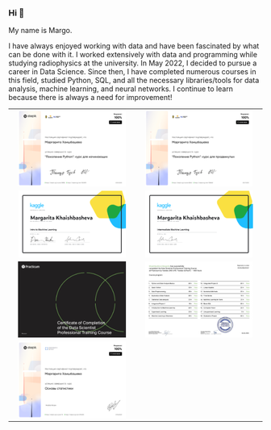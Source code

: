 ### Hi 👋

My name is Margo.

I have always enjoyed working with data and have been fascinated by what can be done with it. I worked extensively with data and programming while studying radiophysics at the university. In May 2022, I decided to pursue a career in Data Science. Since then, I have completed numerous courses in this field, studied Python, SQL, and all the necessary libraries/tools for data analysis, machine learning, and neural networks. I continue to learn because there is always a need for improvement!

<table>
<tr>
<td align="center"><a href="https://stepik.org/cert/1523878"><img src="./diplomas/stepik-certificate-58852-c33dab6-1.png" width="90%"/></a></td>
<td align="center"><a href="https://stepik.org/cert/1586561"><img src="./diplomas/stepik-certificate-68343-ea331b7-1.png" width="90%"/></a></td>
</tr>
<tr>
</tr>
<tr>
<td align="center"><a href="https://www.kaggle.com/learn/certification/margovegano/intro-to-machine-learning"><img src="./diplomas/Margarita Khaishbasheva - Intro to Machine Learning.png"  width="90%"/></a></td>
<td align="center"><a href="https://www.kaggle.com/learn/certification/margovegano/intermediate-machine-learning"><img src="./diplomas/Margarita Khaishbasheva - Intermediate Machine Learning.png"  width="90%"/></a></td>
</tr>
<tr>

<td align="center"><a href="https://drive.google.com/file/d/1ZC6iVO_J3QGWKOofLIJfTMdPvh1RtgLw/view?usp=sharing"><img src="./diplomas/Yandex.Practicum - Data Science Specialist - 1.png"  width="90%"/></a></td>
<td align="center"><a href="https://drive.google.com/file/d/1pWneFFFSKXFY2gQiha9UFy9I3kHBpggp/view?usp=sharing"><img src="./diplomas/Yandex.Practicum - Data Science Specialist - 2.png"  width="90%"/></a></td>

<tr>
<td align="center"><a href="https://stepik.org/cert/2114530"><img src="./diplomas/stepik-certificate-76-f24c0cc.pdf"  width="90%"/></a></td>
